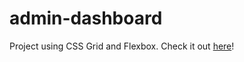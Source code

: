 # admin-dashboard
Project using CSS Grid and Flexbox. Check it out [here](https://therealfake.github.io/admin-dashboard/)!